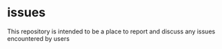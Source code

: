 # issues
This repository is intended to be a place to report and discuss any issues encountered by users
